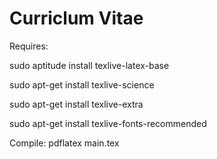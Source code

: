 Curriclum Vitae
==

Requires:

sudo aptitude install texlive-latex-base

sudo apt-get install texlive-science

sudo apt-get install texlive-extra

sudo apt-get install texlive-fonts-recommended

Compile: pdflatex main.tex
